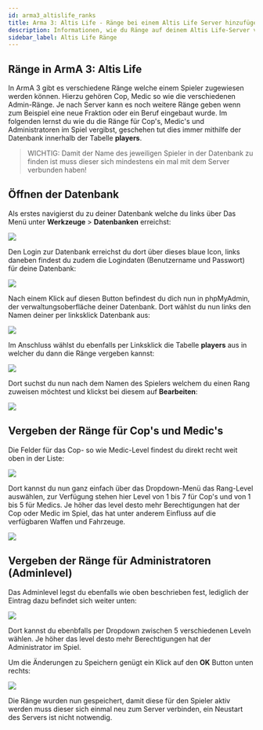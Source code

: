 ```yaml
---
id: arma3_altislife_ranks
title: Arma 3: Altis Life - Ränge bei einem Altis Life Server hinzufügen
description: Informationen, wie du Ränge auf deinem Altis Life-Server von ZAP-Hosting hinzufügen kannst - ZAP-Hosting.com Dokumentationen
sidebar_label: Altis Life Ränge
---
```



## Ränge in ArmA 3: Altis Life

In ArmA 3 gibt es verschiedene Ränge welche einem Spieler zugewiesen werden können. Hierzu gehören Cop, Medic so wie die verschiedenen Admin-Ränge.
Je nach Server kann es noch weitere Ränge geben wenn zum Beispiel eine neue Fraktion oder ein Beruf eingebaut wurde.
Im folgenden lernst du wie du die Ränge für Cop's, Medic's und Administratoren im Spiel vergibst, geschehen tut dies immer mithilfe der Datenbank innerhalb der Tabelle **players**.

> WICHTIG: Damit der Name des jeweiligen Spieler in der Datenbank zu finden ist muss dieser sich mindestens ein mal mit dem Server verbunden haben!


## Öffnen der Datenbank

Als erstes navigierst du zu deiner Datenbank welche du links über Das Menü unter **Werkzeuge** > **Datenbanken** erreichst:

![](https://screensaver01.zap-hosting.com/index.php/s/EcgCWrBiMyZ75zQ/preview)

Den Login zur Datenbank erreichst du dort über dieses blaue Icon, links daneben findest du zudem die Logindaten (Benutzername und Passwort) für deine Datenbank:

![](https://screensaver01.zap-hosting.com/index.php/s/BaW55qbrNRwfRKt/preview)


Nach einem Klick auf diesen Button befindest du dich nun in phpMyAdmin, der verwaltungsoberfläche deiner Datenbank.
Dort wählst du nun links den Namen deiner per linksklick Datenbank aus:

![](https://screensaver01.zap-hosting.com/index.php/s/w3aXn2iFrAjkkXn/preview)

Im Anschluss wählst du ebenfalls per Linksklick die Tabelle **players** aus in welcher du dann die Ränge vergeben kannst:


![](https://screensaver01.zap-hosting.com/index.php/s/gt7ZTZr9GSYdtsp/preview)

Dort suchst du nun nach dem Namen des Spielers welchem du einen Rang zuweisen möchtest und klickst bei diesem auf **Bearbeiten**:

![](https://screensaver01.zap-hosting.com/index.php/s/DpdR45ZeqywFtWE/preview)


## Vergeben der Ränge für Cop's und Medic's


Die Felder für das Cop- so wie Medic-Level findest du direkt recht weit oben in der Liste:

![](https://screensaver01.zap-hosting.com/index.php/s/66S45fzNaPNBrQG/preview)

Dort kannst du nun ganz einfach über das Dropdown-Menü das Rang-Level auswählen, zur Verfügung stehen hier Level von 1 bis 7 für Cop's und von 1 bis 5 für Medics.
Je höher das level desto mehr Berechtigungen hat der Cop oder Medic im Spiel, das hat unter anderem Einfluss auf die verfügbaren Waffen und Fahrzeuge.

![](https://screensaver01.zap-hosting.com/index.php/s/fEJaax5bzLBYZBR/preview)


## Vergeben der Ränge für Administratoren (Adminlevel)

Das Adminlevel legst du ebenfalls wie oben beschrieben fest, lediglich der Eintrag dazu befindet sich weiter unten:

![](https://screensaver01.zap-hosting.com/index.php/s/E3JBtKjWayyA5Lk/preview)

Dort kannst du ebenbfalls per Dropdown zwischen 5 verschiedenen Leveln wählen. Je höher das level desto mehr Berechtigungen hat der Administrator im Spiel.


Um die Änderungen zu Speichern genügt ein Klick auf den **OK** Button unten rechts:

![](https://screensaver01.zap-hosting.com/index.php/s/G2896ngsKLbQZka/preview)

Die Ränge wurden nun gespeichert, damit diese für den Spieler aktiv werden muss dieser sich einmal neu zum Server verbinden, ein Neustart
des Servers ist nicht notwendig.
